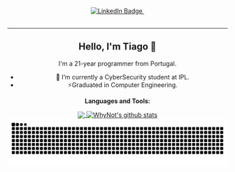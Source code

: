 
<div id="badges" align= "center">
  <a href="[your-linkedin-URL](https://www.linkedin.com/in/tiago-pereira-4763ab252/)">
    <img src="https://img.shields.io/badge/LinkedIn-blue?style=for-the-badge&logo=linkedin&logoColor=white" alt="LinkedIn Badge"/>
  </a>
    <a href="https://gist.github.com/WhyN0t101">
    <img src="https://img.shields.io/badge/hyperledger-2F3134?style=for-the-badge&logo=hyperledger&logoColor=white" alt=""/>
  </a>
</div>
<div align="center">
<img src="https://komarev.com/ghpvc/?WhyN0t101&style=flat-square&color=blue" alt=""/>






---
## Hello, I'm Tiago 👋
I'm a 21-year programmer from Portugal.

- 🔭 I’m currently a CyberSecurity student at IPL.
- ⚡Graduated in Computer Engineering.

**Languages and Tools:**  



<a href="https://github.com/WhyN0t101">
  <img align="center" src="https://github-readme-stats.vercel.app/api/top-langs/?username=WhyN0t101&theme=dark&hide_langs_below=1" />
</a>
<a href="https://github.com/WhyN0t101">
 <img align="center" src="https://github-readme-stats.vercel.app/api?username=WhyN0t101&show_icons=true&theme=dark&line_height=27" alt="WhyNot's github stats"/>
</a>

<img align="center" src="snake.svg" />


